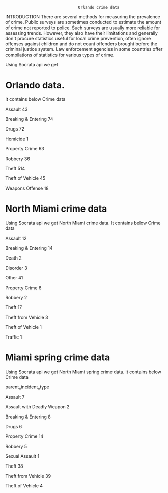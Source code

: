                                     Orlando crime data    

INTRODUCTION 
There are several methods for measuring the prevalence of crime. Public surveys are sometimes conducted to estimate the amount of crime not reported to police. Such surveys are usually more reliable for assessing trends. However, they also have their limitations and generally don't procure statistics useful for local crime prevention, often ignore offenses against children and do not count offenders brought before the criminal justice system.
Law enforcement agencies in some countries offer compilations of statistics for various types of crime.


Using Socrata api we get 
# Orlando data. 

It contains below Crime data  


Assault                 43

Breaking & Entering     74

Drugs                   72

Homicide                 1

Property Crime          63

Robbery                 36

Theft                  514

Theft of Vehicle        45

Weapons Offense         18



# North Miami crime data

Using Socrata api we get North Miami crime data. It contains below Crime data 

Assault                12

Breaking & Entering    14

Death                   2

Disorder                3

Other                  41

Property Crime          6

Robbery                 2

Theft                  17

Theft from Vehicle      3

Theft of Vehicle        1

Traffic                 1

 # Miami spring crime data

Using Socrata api we get North Miami spring crime data. It contains below Crime data  

parent_incident_type

Assault                        7

Assault with Deadly Weapon     2

Breaking & Entering            8

Drugs                          6

Property Crime                14

Robbery                        5

Sexual Assault                 1

Theft                         38

Theft from Vehicle            39

Theft of Vehicle               4


